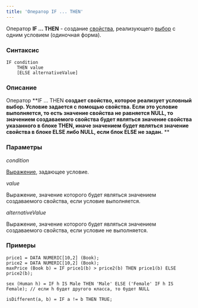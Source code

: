 ```yaml
---
title: 'Оператор IF ... THEN'
---
```


Оператор **IF ... THEN** - создание [свойства](Properties.md), реализующего [выбор](Selection_CASE_IF_MULTI_OVERRIDE_EXCLUSIVE_.md) с одним условием (одиночная форма).

### Синтаксис

    IF condition 
        THEN value
        [ELSE alternativeValue]

### Описание

Оператор **IF ... THEN **создает свойство, которое реализует условный выбор. Условие задается с помощью свойства. Если это условие выполняется, то есть значение свойства не равняется **NULL**, то значением создаваемого свойства будет являться значение свойства указанного в блоке **THEN**, иначе значением будет являться значение свойства в блоке **ELSE** либо **NULL**, если блок **ELSE** не задан.** **

### Параметры

*condition*

[Выражение](Expression.md), задающее условие. 

*value*

Выражение, значение которого будет являться значением создаваемого свойства, если условие выполняется.

*alternativeValue*

Выражение, значение которого будет являться значением создаваемого свойства, если условие не выполняется.

### Примеры


```lsf
price1 = DATA NUMERIC[10,2] (Book);
price2 = DATA NUMERIC[10,2] (Book);
maxPrice (Book b) = IF price1(b) > price2(b) THEN price1(b) ELSE price2(b);

sex (Human h) = IF h IS Male THEN 'Male' ELSE ('Female' IF h IS Female); // если h будет другого класса, то будет NULL

isDifferent(a, b) = IF a != b THEN TRUE;
```

